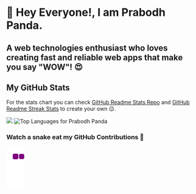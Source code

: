 # 👋 Hey Everyone!, I am Prabodh Panda.
## A web technologies enthusiast who loves creating fast and reliable web apps that make you say "WOW"! 😍

## My GitHub Stats

For the stats chart you can check [GitHub Readme Stats Repo](https://github.com/anuraghazra/github-readme-stats) and [GitHub Readme Streak Stats](https://github-readme-streak-stats.herokuapp.com/demo/) to create your own 😉.


<img src="https://github-readme-streak-stats.herokuapp.com?user=prabodh-panda&theme=jolly" width="700">
<img src="https://github-readme-stats.vercel.app/api/top-langs/?username=prabodh-panda&theme=jolly" alt="Top Languages for Prabodh Panda" width="290">

### Watch a snake eat my GitHub Contributions 👀
![snake gif](https://github.com/Prabodh-Panda/Prabodh-Panda/blob/output/github-contribution-grid-snake.gif)
